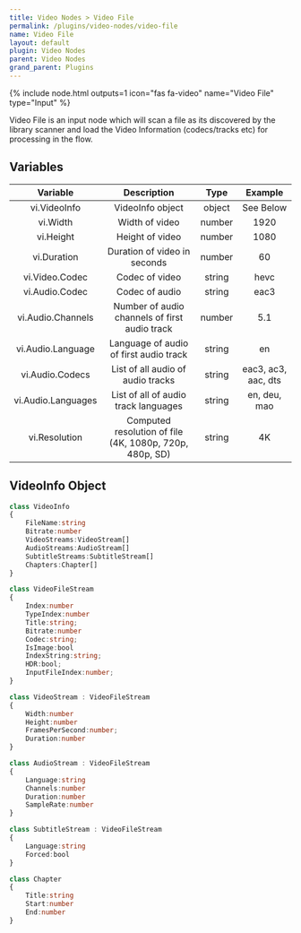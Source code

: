 ```yaml
---
title: Video Nodes > Video File
permalink: /plugins/video-nodes/video-file
name: Video File
layout: default
plugin: Video Nodes
parent: Video Nodes
grand_parent: Plugins
---
```


{% include node.html outputs=1 icon="fas fa-video" name="Video File" type="Input" %}

Video File is an input node which will scan a file as its discovered by the library scanner and load the Video Information (codecs/tracks etc) for processing in the flow.

## Variables

| Variable | Description | Type | Example |
| :---: | :---: | :---: | :---: |
| vi.VideoInfo | VideoInfo object | object | See Below |
| vi.Width | Width of video | number | 1920 |
| vi.Height | Height of video | number | 1080 |
| vi.Duration | Duration of video in seconds | number | 60 |
| vi.Video.Codec | Codec of video | string | hevc |
| vi.Audio.Codec | Codec of audio | string | eac3 |
| vi.Audio.Channels | Number of audio channels of first audio track | number | 5.1 |
| vi.Audio.Language | Language of audio of first audio track | string | en |
| vi.Audio.Codecs | List of all audio of audio tracks | string | eac3, ac3, aac, dts |
| vi.Audio.Languages | List of all of audio track languages | string | en, deu, mao |
| vi.Resolution | Computed resolution of file (4K, 1080p, 720p, 480p, SD) | string | 4K |


## VideoInfo Object

```ts 
class VideoInfo
{
    FileName:string
    Bitrate:number
    VideoStreams:VideoStream[]
    AudioStreams:AudioStream[]
    SubtitleStreams:SubtitleStream[]
    Chapters:Chapter[]
}

class VideoFileStream
{
    Index:number
    TypeIndex:number
    Title:string;
    Bitrate:number
    Codec:string;
    IsImage:bool
    IndexString:string;
    HDR:bool;
    InputFileIndex:number;
}

class VideoStream : VideoFileStream
{
    Width:number
    Height:number
    FramesPerSecond:number;
    Duration:number
}

class AudioStream : VideoFileStream
{
    Language:string
    Channels:number
    Duration:number
    SampleRate:number
}

class SubtitleStream : VideoFileStream
{
    Language:string
    Forced:bool
}

class Chapter
{
    Title:string
    Start:number
    End:number
}
```